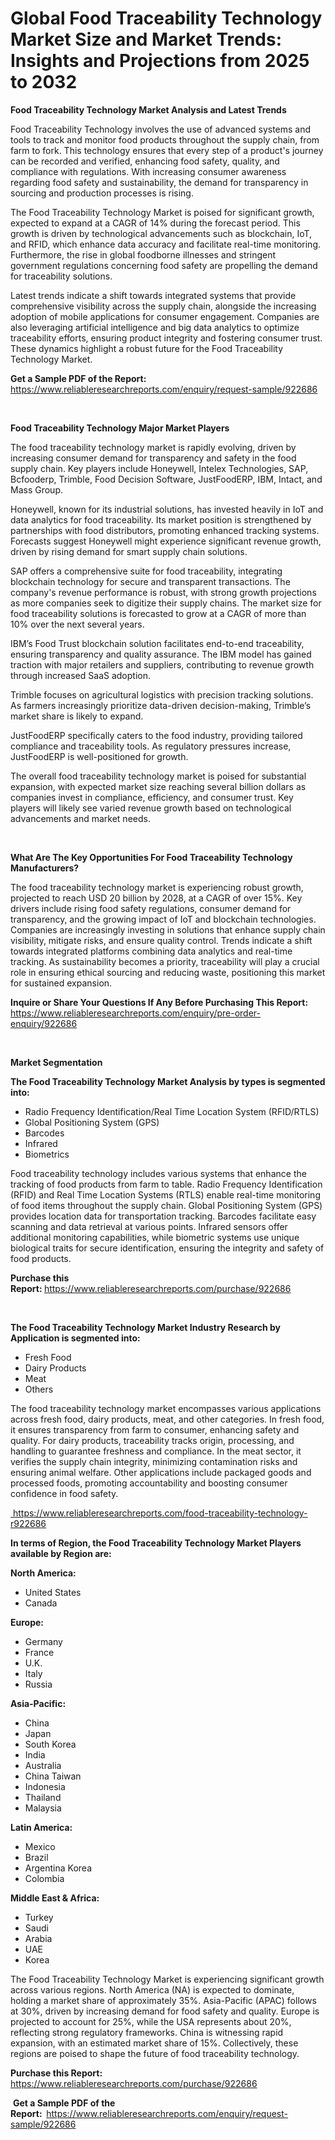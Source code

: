 <p><h1>Global Food Traceability Technology Market Size and Market Trends: Insights and Projections from 2025 to 2032</h1></p><p><strong>Food Traceability Technology Market Analysis and Latest Trends</strong></p>
<p><p>Food Traceability Technology involves the use of advanced systems and tools to track and monitor food products throughout the supply chain, from farm to fork. This technology ensures that every step of a product's journey can be recorded and verified, enhancing food safety, quality, and compliance with regulations. With increasing consumer awareness regarding food safety and sustainability, the demand for transparency in sourcing and production processes is rising.</p><p>The Food Traceability Technology Market is poised for significant growth, expected to expand at a CAGR of 14% during the forecast period. This growth is driven by technological advancements such as blockchain, IoT, and RFID, which enhance data accuracy and facilitate real-time monitoring. Furthermore, the rise in global foodborne illnesses and stringent government regulations concerning food safety are propelling the demand for traceability solutions.</p><p>Latest trends indicate a shift towards integrated systems that provide comprehensive visibility across the supply chain, alongside the increasing adoption of mobile applications for consumer engagement. Companies are also leveraging artificial intelligence and big data analytics to optimize traceability efforts, ensuring product integrity and fostering consumer trust. These dynamics highlight a robust future for the Food Traceability Technology Market.</p></p>
<p><strong>Get a Sample PDF of the Report:&nbsp;</strong> <a href="https://www.reliableresearchreports.com/enquiry/request-sample/922686?utm_campaign=40&utm_medium=2&utm_source=Github&utm_content=ia&utm_term=18042025&utm_id=food-traceability-technology">https://www.reliableresearchreports.com/enquiry/request-sample/922686</a></p>
<p>&nbsp;</p>
<p><strong>Food Traceability Technology Major Market Players</strong></p>
<p><p>The food traceability technology market is rapidly evolving, driven by increasing consumer demand for transparency and safety in the food supply chain. Key players include Honeywell, Intelex Technologies, SAP, Bcfooderp, Trimble, Food Decision Software, JustFoodERP, IBM, Intact, and Mass Group. </p><p>Honeywell, known for its industrial solutions, has invested heavily in IoT and data analytics for food traceability. Its market position is strengthened by partnerships with food distributors, promoting enhanced tracking systems. Forecasts suggest Honeywell might experience significant revenue growth, driven by rising demand for smart supply chain solutions.</p><p>SAP offers a comprehensive suite for food traceability, integrating blockchain technology for secure and transparent transactions. The company's revenue performance is robust, with strong growth projections as more companies seek to digitize their supply chains. The market size for food traceability solutions is forecasted to grow at a CAGR of more than 10% over the next several years.</p><p>IBM’s Food Trust blockchain solution facilitates end-to-end traceability, ensuring transparency and quality assurance. The IBM model has gained traction with major retailers and suppliers, contributing to revenue growth through increased SaaS adoption.</p><p>Trimble focuses on agricultural logistics with precision tracking solutions. As farmers increasingly prioritize data-driven decision-making, Trimble’s market share is likely to expand. </p><p>JustFoodERP specifically caters to the food industry, providing tailored compliance and traceability tools. As regulatory pressures increase, JustFoodERP is well-positioned for growth.</p><p>The overall food traceability technology market is poised for substantial expansion, with expected market size reaching several billion dollars as companies invest in compliance, efficiency, and consumer trust. Key players will likely see varied revenue growth based on technological advancements and market needs.</p></p>
<p>&nbsp;</p>
<p><strong>What Are The Key Opportunities For Food Traceability Technology Manufacturers?</strong></p>
<p><p>The food traceability technology market is experiencing robust growth, projected to reach USD 20 billion by 2028, at a CAGR of over 15%. Key drivers include rising food safety regulations, consumer demand for transparency, and the growing impact of IoT and blockchain technologies. Companies are increasingly investing in solutions that enhance supply chain visibility, mitigate risks, and ensure quality control. Trends indicate a shift towards integrated platforms combining data analytics and real-time tracking. As sustainability becomes a priority, traceability will play a crucial role in ensuring ethical sourcing and reducing waste, positioning this market for sustained expansion.</p></p>
<p><strong>Inquire or Share Your Questions If Any Before Purchasing This Report:</strong> <a href="https://www.reliableresearchreports.com/enquiry/pre-order-enquiry/922686?utm_campaign=40&utm_medium=2&utm_source=Github&utm_content=ia&utm_term=18042025&utm_id=food-traceability-technology">https://www.reliableresearchreports.com/enquiry/pre-order-enquiry/922686</a></p>
<p>&nbsp;</p>
<p><strong>Market Segmentation</strong></p>
<p><strong>The Food Traceability Technology Market Analysis by types is segmented into:</strong></p>
<p><ul><li>Radio Frequency Identification/Real Time Location System (RFID/RTLS)</li><li>Global Positioning System (GPS)</li><li>Barcodes</li><li>Infrared</li><li>Biometrics</li></ul></p>
<p><p>Food traceability technology includes various systems that enhance the tracking of food products from farm to table. Radio Frequency Identification (RFID) and Real Time Location Systems (RTLS) enable real-time monitoring of food items throughout the supply chain. Global Positioning System (GPS) provides location data for transportation tracking. Barcodes facilitate easy scanning and data retrieval at various points. Infrared sensors offer additional monitoring capabilities, while biometric systems use unique biological traits for secure identification, ensuring the integrity and safety of food products.</p></p>
<p><strong>Purchase this Report:&nbsp;</strong><a href="https://www.reliableresearchreports.com/purchase/922686?utm_campaign=40&utm_medium=2&utm_source=Github&utm_content=ia&utm_term=18042025&utm_id=food-traceability-technology">https://www.reliableresearchreports.com/purchase/922686</a></p>
<p>&nbsp;</p>
<p><strong>The Food Traceability Technology Market Industry Research by Application is segmented into:</strong></p>
<p><ul><li>Fresh Food</li><li>Dairy Products</li><li>Meat</li><li>Others</li></ul></p>
<p><p>The food traceability technology market encompasses various applications across fresh food, dairy products, meat, and other categories. In fresh food, it ensures transparency from farm to consumer, enhancing safety and quality. For dairy products, traceability tracks origin, processing, and handling to guarantee freshness and compliance. In the meat sector, it verifies the supply chain integrity, minimizing contamination risks and ensuring animal welfare. Other applications include packaged goods and processed foods, promoting accountability and boosting consumer confidence in food safety.</p></p>
<p><a href="https://www.reliableresearchreports.com/food-traceability-technology-r922686?utm_campaign=40&utm_medium=2&utm_source=Github&utm_content=ia&utm_term=18042025&utm_id=food-traceability-technology">&nbsp;https://www.reliableresearchreports.com/food-traceability-technology-r922686</a></p>
<p><strong>In terms of Region, the Food Traceability Technology Market Players available by Region are:</strong></p>
<p>
    <p> <strong> North America: </strong>
        <ul>
            <li>United States</li>
            <li>Canada</li>
        </ul>
        </p> 
    <p> <strong> Europe: </strong>
        <ul>
            <li>Germany</li>
            <li>France</li>
            <li>U.K.</li>
            <li>Italy</li>
            <li>Russia</li>
        </ul>
        </p> 
    <p> <strong> Asia-Pacific: </strong>
        <ul>
            <li>China</li>
            <li>Japan</li>
            <li>South Korea</li>
            <li>India</li>
            <li>Australia</li>
            <li>China Taiwan</li>
            <li>Indonesia</li>
            <li>Thailand</li>
            <li>Malaysia</li>
        </ul>
        </p> 
    <p> <strong> Latin America: </strong>
        <ul>
            <li>Mexico</li>
            <li>Brazil</li>
            <li>Argentina Korea</li>
            <li>Colombia</li>
        </ul>
        </p> 
    <p> <strong> Middle East & Africa: </strong>
        <ul>
            <li>Turkey</li>
            <li>Saudi</li>
            <li>Arabia</li>
            <li>UAE</li>
            <li>Korea</li>
        </ul>
    </p>
    </p>
<p><p>The Food Traceability Technology Market is experiencing significant growth across various regions. North America (NA) is expected to dominate, holding a market share of approximately 35%. Asia-Pacific (APAC) follows at 30%, driven by increasing demand for food safety and quality. Europe is projected to account for 25%, while the USA represents about 20%, reflecting strong regulatory frameworks. China is witnessing rapid expansion, with an estimated market share of 15%. Collectively, these regions are poised to shape the future of food traceability technology.</p></p>
<p><strong>Purchase this Report: </strong><a href="https://www.reliableresearchreports.com/purchase/922686?utm_campaign=40&utm_medium=2&utm_source=Github&utm_content=ia&utm_term=18042025&utm_id=food-traceability-technology">https://www.reliableresearchreports.com/purchase/922686</a></p>
<p>&nbsp;<strong>Get a Sample PDF of the Report:&nbsp;&nbsp;</strong><a href="https://www.reliableresearchreports.com/enquiry/request-sample/922686?utm_campaign=40&utm_medium=2&utm_source=Github&utm_content=ia&utm_term=18042025&utm_id=food-traceability-technology">https://www.reliableresearchreports.com/enquiry/request-sample/922686</a></p>
<p><strong></strong></p>
<p><p></p><p></p><p></p></p>